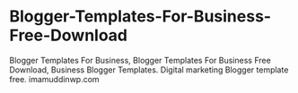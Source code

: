 # Blogger-Templates-For-Business-Free-Download
Blogger Templates For Business, Blogger Templates For Business Free Download, Business Blogger Templates. Digital marketing Blogger template free. imamuddinwp.com
